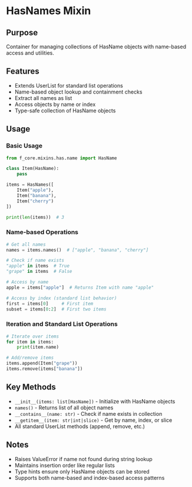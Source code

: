 # HasNames Mixin

## Purpose
Container for managing collections of HasName objects with name-based access and utilities.

## Features
- Extends UserList for standard list operations
- Name-based object lookup and containment checks
- Extract all names as list
- Access objects by name or index
- Type-safe collection of HasName objects

## Usage

### Basic Usage
```python
from f_core.mixins.has.name import HasName

class Item(HasName):
    pass

items = HasNames([
    Item("apple"),
    Item("banana"), 
    Item("cherry")
])

print(len(items))  # 3
```

### Name-based Operations
```python
# Get all names
names = items.names()  # ["apple", "banana", "cherry"]

# Check if name exists
"apple" in items  # True
"grape" in items  # False

# Access by name
apple = items["apple"]  # Returns Item with name "apple"

# Access by index (standard list behavior)
first = items[0]     # First item
subset = items[0:2]  # First two items
```

### Iteration and Standard List Operations
```python
# Iterate over items
for item in items:
    print(item.name)

# Add/remove items
items.append(Item("grape"))
items.remove(items["banana"])
```

## Key Methods
- `__init__(items: list[HasName])` - Initialize with HasName objects
- `names()` - Returns list of all object names
- `__contains__(name: str)` - Check if name exists in collection
- `__getitem__(item: str|int|slice)` - Get by name, index, or slice
- All standard UserList methods (append, remove, etc.)

## Notes
- Raises ValueError if name not found during string lookup
- Maintains insertion order like regular lists
- Type hints ensure only HasName objects can be stored
- Supports both name-based and index-based access patterns